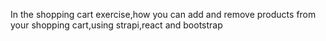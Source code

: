 In the shopping cart exercise,how you can add and remove products from your shopping cart,using strapi,react and bootstrap 
